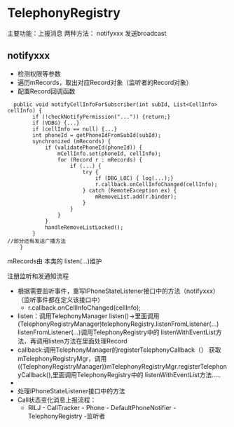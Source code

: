 # TelephonyRegistry
主要功能：上报消息
两种方法：
notifyxxx
发送broadcast
## notifyxxx
- 检测权限等参数
- 遍历mRecords，取出对应Record对象（监听者的Record对象）
- 配置Record回调函数
```
  public void notifyCellInfoForSubscriber(int subId, List<CellInfo> cellInfo) {
        if (!checkNotifyPermission("...")) {return;}
        if (VDBG) {...}
        if (cellInfo == null) {...}
        int phoneId = getPhoneIdFromSubId(subId);
        synchronized (mRecords) {
            if (validatePhoneId(phoneId)) {
                mCellInfo.set(phoneId, cellInfo);
                for (Record r : mRecords) {
                    if (...) {
                        try {
                            if (DBG_LOC) { log(...);}
                            r.callback.onCellInfoChanged(cellInfo);
                        } catch (RemoteException ex) {
                            mRemoveList.add(r.binder);
                        }
                    }
                }
            }
            handleRemoveListLocked();
        }
//部分还有发送广播方法
    }
```
mRecords由 本类的 listen(...)维护

注册监听和发通知流程

- 根据需要监听事件，重写IPhoneStateListener接口中的方法（notifyxxx）（监听事件都在定义该接口中）
  + r.callback.onCellInfoChanged(cellInfo);
- listen：调用TelephonyManager listen()->里面调用 (TelephonyRegistryManager)telephonyRegistry.listenFromListener(...) listenFromListener(...)调用TelephonyRegistry中的 listenWithEventList方法，再调用listen方法在里面处理Record
- callback:调用TelephonyManager的registerTelephonyCallback（） 获取  mTelephonyRegistryMgr，调用 ((TelephonyRegistryManager))mTelephonyRegistryMgr.registerTelephonyCallback(),里面调用TelephonyRegistry中的 listenWithEventList方法.....
- 
- 处理IPhoneStateListener接口中的方法
- Call状态变化消息上报流程：
  + RILJ - CallTracker - Phone - DefaultPhoneNotifier - TelephonyRegistry -监听者
